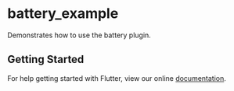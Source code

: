 # battery_example

Demonstrates how to use the battery plugin.

## Getting Started

For help getting started with Flutter, view our online
[documentation](https://flutter.dev/).


